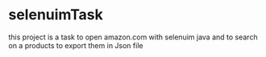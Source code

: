 # selenuimTask

this project is a task to open amazon.com with selenuim java and to search 
on a products to export them in Json file 